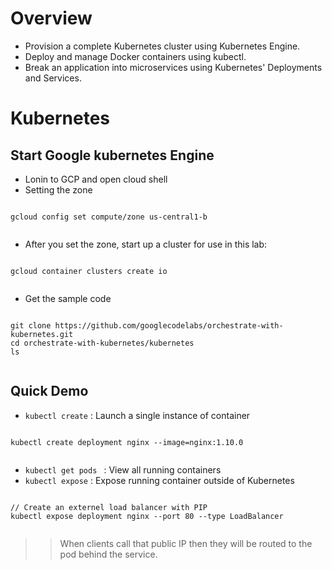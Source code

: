 # Overview
- Provision a complete Kubernetes cluster using Kubernetes Engine.
- Deploy and manage Docker containers using kubectl.
- Break an application into microservices using Kubernetes' Deployments and Services.

# Kubernetes
## Start Google kubernetes Engine
- Lonin to GCP and open cloud shell
- Setting the zone

<pre><code>
gcloud config set compute/zone us-central1-b

</code></pre>

- After you set the zone, start up a cluster for use in this lab:

<pre><code>
gcloud container clusters create io

</code></pre>

- Get the sample code

<pre><code>
git clone https://github.com/googlecodelabs/orchestrate-with-kubernetes.git
cd orchestrate-with-kubernetes/kubernetes
ls

</code></pre>

## Quick Demo
- <code>kubectl create</code> : Launch a single instance of container
<pre><code>
kubectl create deployment nginx --image=nginx:1.10.0

</code></pre>
- <code>kubectl get pods </code> : View all running containers
- <code>kubectl expose</code> : Expose running container outside of Kubernetes
<pre><code>
// Create an externel load balancer with PIP
kubectl expose deployment nginx --port 80 --type LoadBalancer

</code></pre>
>> When clients call that public IP then they will be routed to the pod behind the service.
